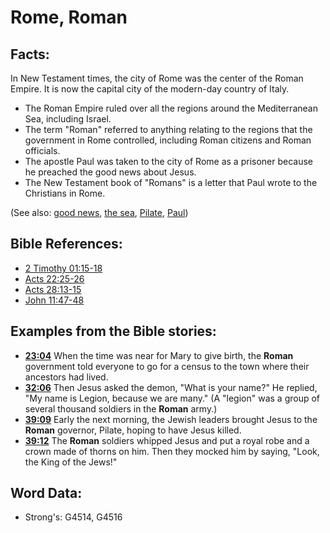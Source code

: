 # Rome, Roman #

## Facts: ##

In New Testament times, the city of Rome was the center of the Roman Empire. It is now the capital city of the modern-day country of Italy.

* The Roman Empire ruled over all the regions around the Mediterranean Sea, including Israel.
* The term "Roman" referred to anything relating to the regions that the government in Rome controlled, including Roman citizens and Roman officials.
* The apostle Paul was taken to the city of Rome as a prisoner because he preached the good news about Jesus.
* The New Testament book of "Romans" is a letter that Paul wrote to the Christians in Rome.

(See also: [good news](../kt/goodnews.md), [the sea](../names/mediterranean.md), [Pilate](../names/pilate.md), [Paul](../names/paul.md))

## Bible References: ##

* [2 Timothy 01:15-18](rc://en/tn/help/2ti/01/15)
* [Acts 22:25-26](rc://en/tn/help/act/22/25)
* [Acts 28:13-15](rc://en/tn/help/act/28/13)
* [John 11:47-48](rc://en/tn/help/jhn/11/47)

## Examples from the Bible stories: ##

* __[23:04](rc://en/tn/help/obs/23/04)__ When the time was near for Mary to give birth, the __Roman__ government told everyone to go for a census to the town where their ancestors had lived. 
* __[32:06](rc://en/tn/help/obs/32/06)__ Then Jesus asked the demon, "What is your name?" He replied, "My name is Legion, because we are many." (A "legion" was a group of several thousand soldiers in the __Roman__ army.)
* __[39:09](rc://en/tn/help/obs/39/09)__ Early the next morning, the Jewish leaders brought Jesus to the __Roman__ governor, Pilate, hoping to have Jesus killed.
* __[39:12](rc://en/tn/help/obs/39/12)__ The __Roman__ soldiers whipped Jesus and put a royal robe and a crown made of thorns on him. Then they mocked him by saying, "Look, the King of the Jews!"

## Word Data: ##

* Strong's: G4514, G4516
